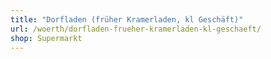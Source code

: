 ```yaml
---
title: "Dorfladen (früher Kramerladen, kl Geschäft)"
url: /woerth/dorfladen-frueher-kramerladen-kl-geschaeft/
shop: Supermarkt
---
```

